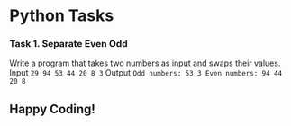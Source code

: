 # Python Tasks

### Task 1. Separate Even Odd

Write a program that takes two numbers as input and swaps their values.
Input `29 94 53 44 20 8 3`
Output
`Odd numbers: 53 3
Even numbers: 94 44 20 8`

## Happy Coding!
